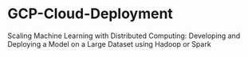 # GCP-Cloud-Deployment
Scaling Machine Learning with Distributed Computing: Developing and Deploying a Model on a Large Dataset using Hadoop or Spark
